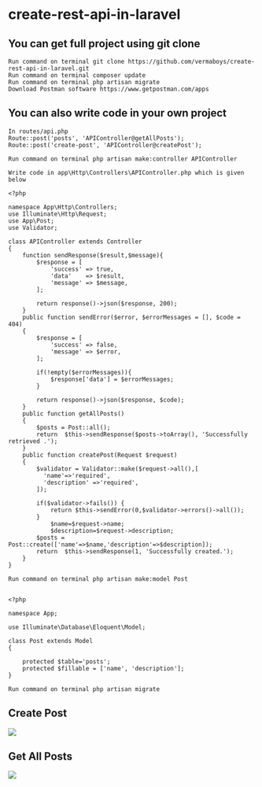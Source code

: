 # create-rest-api-in-laravel

## You can get full project using git clone
```
Run command on terminal git clone https://github.com/vermaboys/create-rest-api-in-laravel.git
Run command on terminal composer update
Run command on terminal php artisan migrate
Download Postman software https://www.getpostman.com/apps
```

## You can also write code in your own project
```
In routes/api.php
Route::post('posts', 'APIController@getAllPosts');
Route::post('create-post', 'APIController@createPost');
```

```
Run command on terminal php artisan make:controller APIController

Write code in app\Http\Controllers\APIController.php which is given below

<?php

namespace App\Http\Controllers;
use Illuminate\Http\Request;
use App\Post;
use Validator;

class APIController extends Controller
{
    function sendResponse($result,$message){
		$response = [
            'success' => true,
            'data'    => $result,
            'message' => $message,
        ];

		return response()->json($response, 200);
	}
	public function sendError($error, $errorMessages = [], $code = 404)
    {
    	$response = [
            'success' => false,
            'message' => $error,
        ];

        if(!empty($errorMessages)){
            $response['data'] = $errorMessages;
        }

        return response()->json($response, $code);
    }
    public function getAllPosts()
    {
        $posts = Post::all();
        return  $this->sendResponse($posts->toArray(), 'Successfully retrieved .');
    }
    public function createPost(Request $request)
    {
		$validator = Validator::make($request->all(),[
	      'name'=>'required',
	      'description' =>'required',
        ]);

        if($validator->fails()) {
            return $this->sendError(0,$validator->errors()->all());
        }
    		$name=$request->name;
    		$description=$request->description;
        $posts = Post::create(['name'=>$name,'description'=>$description]);
        return  $this->sendResponse(1, 'Successfully created.');
    }
}

```

```
Run command on terminal php artisan make:model Post


<?php

namespace App;

use Illuminate\Database\Eloquent\Model;

class Post extends Model
{

	protected $table='posts';
	protected $fillable = ['name', 'description'];
}
```

```
Run command on terminal php artisan migrate
```


## Create Post

<img src="https://github.com/vermaboys/create-rest-api-in-laravel/blob/master/public/images/create_post.png">


## Get All Posts

<img src="https://github.com/vermaboys/create-rest-api-in-laravel/blob/master/public/images/get_posts.png">